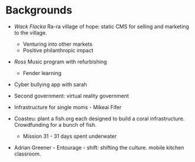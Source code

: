 # Backgrounds

* *Wack Flacka* Ra-ra village of hope: static CMS for selling and marketing to the village.
  * Venturing into other markets
  * Positive philanthropic impact

* *Ross* Music program with refurbishing
  * Fender learning

* Cyber bullying app with sarah

* Second government: virtual reality government

* Infrastructure for single moms - Mikeai Fifer

* Coasteu: plant a fish.org each designed to build a coral infrastructure. Crowdfunding for a bunch of fish.
  * Mission 31 - 31 days spent underwater

* Adrian Greener - Entourage - shift: shifting the culture. mobile kitchen classroom. 


